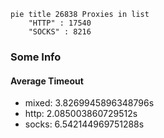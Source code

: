 
```mermaid
pie title 26838 Proxies in list
    "HTTP" : 17540
    "SOCKS" : 8216
```

### Some Info
#### Average Timeout

- mixed: 3.8269945896348796s
- http: 2.085003860729512s
- socks: 6.542144969751288s